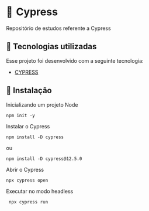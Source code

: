 # 🚩  Cypress
Repositório de estudos referente a Cypress

## :rocket:  Tecnologias utilizadas
Esse projeto foi desenvolvido com a seguinte tecnologia:
- [CYPRESS](https://www.cypress.io/)

## 💾 Instalação
Inicializando um projeto Node

```
npm init -y
```
Instalar o Cypress

```
npm install -D cypress
```
ou
```
npm install -D cypress@12.5.0
```
Abrir o Cypress
```
npx cypress open
```
 Executar no modo headless
 ```
  npx cypress run
```